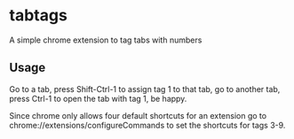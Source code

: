 # tabtags
A simple chrome extension to tag tabs with numbers

## Usage
Go to a tab, press Shift-Ctrl-1 to assign tag 1 to that tab, go to another tab, 
press Ctrl-1 to open the tab with tag 1, be happy.

Since chrome only allows four default shortcuts for an extension go to
chrome://extensions/configureCommands to set the shortcuts for tags 3-9.
